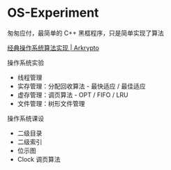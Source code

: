 # OS-Experiment

匆匆应付，最简单的 C++ 黑框程序，只是简单实现了算法

[经典操作系统算法实现 | Arkrypto](http://arkrypto.github.io/pages/875357/)

操作系统实验

- 线程管理
- 实存管理：分配回收算法 - 最快适应 / 最佳适应
- 虚存管理：调页算法 - OPT / FIFO / LRU
- 文件管理：树形文件管理

操作系统课设

- 二级目录
- 二级索引
- 位示图
- Clock 调页算法

